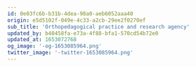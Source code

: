 ```yaml
---
id: 0e03fc6b-b31b-4dea-98a0-aeb6052aaa40
origin: e5d5102f-049e-4c33-a2cb-29ee2f0270ef
sub_title: 'Orthopedagogical practice and research agency'
updated_by: b40458fa-e73a-4f88-bfa1-570cd54b72e0
updated_at: 1653072768
og_image: '-og-1653085964.png'
twitter_image: '-twitter-1653085964.png'
---
```

